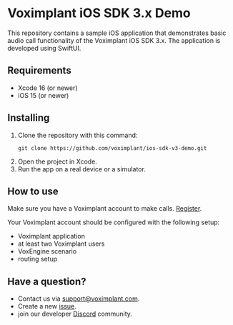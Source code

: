 # Voximplant iOS SDK 3.x Demo

This repository contains a sample iOS application that demonstrates basic audio call functionality of the Voximplant iOS SDK 3.x.
The application is developed using SwiftUI.

## Requirements

- Xcode 16 (or newer)
- iOS 15 (or newer)

## Installing
1. Clone the repository with this command:
    ```
    git clone https://github.com/voximplant/ios-sdk-v3-demo.git
    ```
2. Open the project in Xcode.
3. Run the app on a real device or a simulator.


## How to use

Make sure you have a Voximplant account to make calls. [Register](https://voximplant.com/).

Your Voximplant account should be configured with the following setup:

- Voximplant application
- at least two Voximplant users
- VoxEngine scenario
- routing setup

## Have a question?

- Contact us via [support@voximplant.com](mailto:support@voximplant.com).
- Create a new [issue](https://github.com/voximplant/ios-sdk-v3-demo/issues).
- join our developer [Discord](https://discord.gg/sfCbT5u) community.
